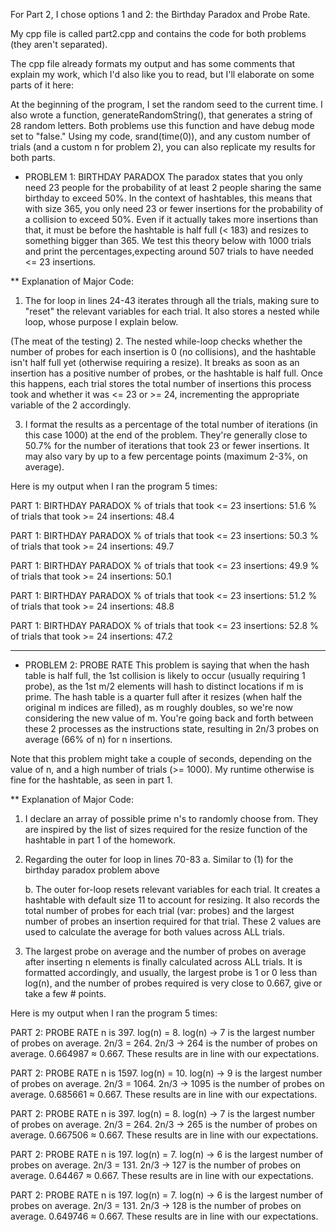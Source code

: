 For Part 2, I chose options 1 and 2: the Birthday Paradox and Probe Rate.

My cpp file is called part2.cpp and contains the code for both problems (they aren't separated).

The cpp file already formats my output and has some comments that explain my work, which I'd also like you to read, but I'll elaborate on some parts of it here:

At the beginning of the program, I set the random seed to the current time. I also wrote a function, generateRandomString(), that generates a string of 28 random letters. Both problems use this function and have debug mode set to "false." Using my code, srand(time(0)), and any custom number of trials (and a custom n for problem 2), you can also replicate my results for both parts.

* PROBLEM 1: BIRTHDAY PARADOX
The paradox states that you only need 23 people for the probability of at least 2 people sharing the same birthday to exceed 50%. In the context of hashtables, this means that with size 365, you only need 23 or fewer insertions for the probability of a collision to exceed 50%. Even if it actually takes more insertions than that, it must be before the hashtable is half full (< 183) and resizes to something bigger than 365. We test this theory below with 1000 trials and print the percentages,expecting around 507 trials to have needed <= 23 insertions.


** Explanation of Major Code:

1. The for loop in lines 24-43 iterates through all the trials, making sure to "reset" the relevant variables for each trial. It also stores a nested while loop, whose purpose I explain below.

(The meat of the testing)
2. The nested while-loop checks whether the number of probes for each insertion is 0 (no collisions), and the hashtable isn't half full yet (otherwise requiring a resize). It breaks as soon as an insertion has a positive number of probes, or the hashtable is half full. Once this happens, each trial stores the total number of insertions this process took and whether it was <= 23 or >= 24, incrementing the appropriate variable of the 2 accordingly.

3. I format the results as a percentage of the total number of iterations (in this case 1000) at the end of the problem. They're generally close to 50.7% for the number of iterations that took 23 or fewer insertions. It may also vary by up to a few percentage points (maximum 2-3%, on average).

Here is my output when I ran the program 5 times:

PART 1: BIRTHDAY PARADOX
% of trials that took <= 23 insertions: 51.6
% of trials that took >= 24 insertions: 48.4

PART 1: BIRTHDAY PARADOX
% of trials that took <= 23 insertions: 50.3
% of trials that took >= 24 insertions: 49.7

PART 1: BIRTHDAY PARADOX
% of trials that took <= 23 insertions: 49.9
% of trials that took >= 24 insertions: 50.1

PART 1: BIRTHDAY PARADOX
% of trials that took <= 23 insertions: 51.2
% of trials that took >= 24 insertions: 48.8

PART 1: BIRTHDAY PARADOX
% of trials that took <= 23 insertions: 52.8
% of trials that took >= 24 insertions: 47.2


-------

* PROBLEM 2: PROBE RATE
This problem is saying that when the hash table is half full, the 1st collision is likely to occur (usually requiring 1 probe), as the 1st m/2 elements will hash to distinct locations if m is prime. The hash table is a quarter full after it resizes (when half the original m indices are filled), as m roughly doubles, so we're now considering the new value of m. You're going back and forth between these 2 processes as the instructions state, resulting in 2n/3 probes on average (66% of n) for n insertions.

Note that this problem might take a couple of seconds, depending on the value of n, and a high number of trials (>= 1000). My runtime otherwise is fine for the hashtable, as seen in part 1.

** Explanation of Major Code:

1. I declare an array of possible prime n's to randomly choose from. They are inspired by the list of sizes required for the resize function of the hashtable in part 1 of the homework.

2. Regarding the outer for loop in lines 70-83
    a. Similar to (1) for the birthday paradox problem above
        
    b. The outer for-loop resets relevant variables for each trial. It creates a hashtable with default size 11 to account for resizing. It also records the total number of probes for each trial (var: probes) and the largest number of probes an insertion required for that trial. These 2 values are used to calculate the average for both values across ALL trials.

3. The largest probe on average and the number of probes on average after inserting n elements is finally calculated across ALL trials. It is formatted accordingly, and usually, the largest probe is 1 or 0 less than log(n), and the number of probes required is very close to 0.667, give or take a few # points.


Here is my output when I ran the program 5 times:

PART 2: PROBE RATE
n is 397.
log(n) = 8.
log(n) -> 7 is the largest number of probes on average.
2n/3 = 264.
2n/3 -> 264 is the number of probes on average. 
0.664987 ≈ 0.667.
These results are in line with our expectations.

PART 2: PROBE RATE
n is 1597.
log(n) = 10.
log(n) -> 9 is the largest number of probes on average.
2n/3 = 1064.
2n/3 -> 1095 is the number of probes on average. 
0.685661 ≈ 0.667.
These results are in line with our expectations.

PART 2: PROBE RATE
n is 397.
log(n) = 8.
log(n) -> 7 is the largest number of probes on average.
2n/3 = 264.
2n/3 -> 265 is the number of probes on average. 
0.667506 ≈ 0.667.
These results are in line with our expectations.

PART 2: PROBE RATE
n is 197.
log(n) = 7.
log(n) -> 6 is the largest number of probes on average.
2n/3 = 131.
2n/3 -> 127 is the number of probes on average. 
0.64467 ≈ 0.667.
These results are in line with our expectations.

PART 2: PROBE RATE
n is 197.
log(n) = 7.
log(n) -> 6 is the largest number of probes on average.
2n/3 = 131.
2n/3 -> 128 is the number of probes on average. 
0.649746 ≈ 0.667.
These results are in line with our expectations.
